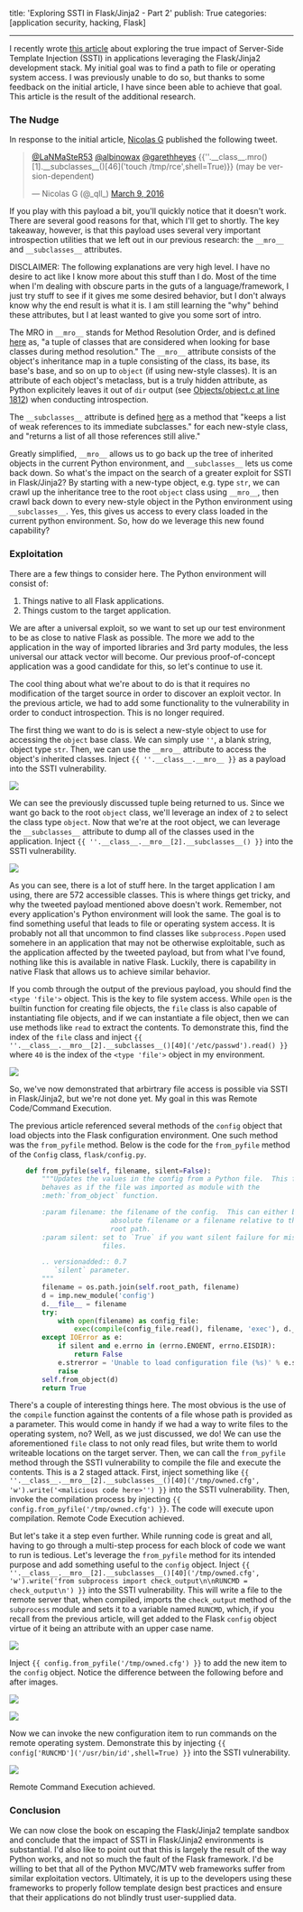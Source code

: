 title: 'Exploring SSTI in Flask/Jinja2 - Part 2'
publish: True
categories: [application security, hacking, Flask]

---

I recently wrote [this article](/2016/03/09/exploring-ssti-flask-jinja2/) about exploring the true impact of Server-Side Template Injection (SSTI) in applications leveraging the Flask/Jinja2 development stack. My initial goal was to find a path to file or operating system access. I was previously unable to do so, but thanks to some feedback on the initial article, I have since been able to achieve that goal. This article is the result of the additional research.

<!-- READMORE -->

### The Nudge

In response to the initial article, [Nicolas G](https://twitter.com/_qll_) published the following tweet.

<blockquote class="twitter-tweet tw-align-center" data-conversation="none" lang="en"><p lang="en" dir="ltr"><a href="https://twitter.com/LaNMaSteR53">@LaNMaSteR53</a> <a href="https://twitter.com/albinowax">@albinowax</a> <a href="https://twitter.com/garethheyes">@garethheyes</a> {{&#39;&#39;.__class__.mro()[1].__subclasses__()[46](&#39;touch /tmp/rce&#39;,shell=True)}} (may be version-dependent)</p>&mdash; Nicolas G (@_qll_) <a href="https://twitter.com/_qll_/status/707714873774448640">March 9, 2016</a></blockquote>
<script async src="//platform.twitter.com/widgets.js" charset="utf-8"></script>

If you play with this payload a bit, you'll quickly notice that it doesn't work. There are several good reasons for that, which I'll get to shortly. The key takeaway, however, is that this payload uses several very important introspection utilities that we left out in our previous research: the `__mro__` and `__subclasses__` attributes.

DISCLAIMER: The following explanations are very high level. I have no desire to act like I know more about this stuff than I do. Most of the time when I'm dealing with obscure parts in the guts of a language/framework, I just try stuff to see if it gives me some desired behavior, but I don't always know why the end result is what it is. I am still learning the "why" behind these attributes, but I at least wanted to give you some sort of intro.

The MRO in `__mro__` stands for Method Resolution Order, and is defined [here](https://docs.python.org/release/2.6.4/library/stdtypes.html#class.__mro__) as, "a tuple of classes that are considered when looking for base classes during method resolution." The `__mro__` attribute consists of the object's inheritance map in a tuple consisting of the class, its base, its base's base, and so on up to `object` (if using new-style classes). It is an attribute of each object's metaclass, but is a truly hidden attribute, as Python explicitely leaves it out of `dir` output (see [Objects/object.c at line 1812](http://hg.python.org/cpython/file/3a1db0d2747e/Objects/object.c#l1812)) when conducting introspection.

The `__subclasses__` attribute is defined [here](https://docs.python.org/release/2.6.4/library/stdtypes.html#class.__subclasses__) as a method that "keeps a list of weak references to its immediate subclasses." for each new-style class, and "returns a list of all those references still alive."

Greatly simplified, `__mro__` allows us to go back up the tree of inherited objects in the current Python environment, and `__subclasses__` lets us come back down. So what's the impact on the search of a greater exploit for SSTI in Flask/Jinja2? By starting with a new-type object, e.g. type `str`, we can crawl up the inheritance tree to the root `object` class using `__mro__`, then crawl back down to every new-style object in the Python environment using `__subclasses__`. Yes, this gives us access to every class loaded in the current python environment. So, how do we leverage this new found capability?

### Exploitation

There are a few things to consider here. The Python environment will consist of:

1. Things native to all Flask applications.
2. Things custom to the target application.

We are after a universal exploit, so we want to set up our test environment to be as close to native Flask as possible. The more we add to the application in the way of imported libraries and 3rd party modules, the less universal our attack vector will become. Our previous proof-of-concept application was a good candidate for this, so let's continue to use it.

The cool thing about what we're about to do is that it requires no modification of the target source in order to discover an exploit vector. In the previous article, we had to add some functionality to the vulnerability in order to conduct introspection. This is no longer required.

The first thing we want to do is is select a new-style object to use for accessing the `object` base class. We can simply use `''`, a blank string, object type `str`. Then, we can use the `__mro__` attribute to access the object's inherited classes. Inject `{{ ''.__class__.__mro__ }}` as a payload into the SSTI vulnerability.

[![](/static/images/posts/ssti_flask_p2_1.png)](/static/images/posts/ssti_flask_p2_1.png)

We can see the previously discussed tuple being returned to us. Since we want go back to the root `object` class, we'll leverage an index of `2` to select the class type `object`. Now that we're at the root object, we can leverage the `__subclasses__` attribute to dump all of the classes used in the application. Inject `{{ ''.__class__.__mro__[2].__subclasses__() }}` into the SSTI vulnerability.

[![](/static/images/posts/ssti_flask_p2_2.png)](/static/images/posts/ssti_flask_p2_2.png)

As you can see, there is a lot of stuff here. In the target application I am using, there are 572 accessible classes. This is where things get tricky, and why the tweeted payload mentioned above doesn't work. Remember, not every application's Python environment will look the same. The goal is to find something useful that leads to file or operating system access. It is probably not all that uncommon to find classes like `subprocess.Popen` used somehere in an application that may not be otherwise exploitable, such as the application affected by the tweeted payload, but from what I've found, nothing like this is available in native Flask. Luckily, there is capability in native Flask that allows us to achieve similar behavior.

If you comb through the output of the previous payload, you should find the `<type 'file'>` object. This is the key to file system access. While `open` is the builtin function for creating file objects, the `file` class is also capable of instantiating file objects, and if we can instantiate a file object, then we can use methods like `read` to extract the contents. To demonstrate this, find the index of the `file` class and inject `{{ ''.__class__.__mro__[2].__subclasses__()[40]('/etc/passwd').read() }}` where `40` is the index of the `<type 'file'>` object in my environment.

[![](/static/images/posts/ssti_flask_p2_3.png)](/static/images/posts/ssti_flask_p2_3.png)

So, we've now demonstrated that arbirtrary file access is possible via SSTI in Flask/Jinja2, but we're not done yet. My goal in this was Remote Code/Command Execution.

The previous article referenced several methods of the `config` object that load objects into the Flask configuration environment. One such method was the `from_pyfile` method. Below is the code for the `from_pyfile` method of the `Config` class, `flask/config.py`.

```python
    def from_pyfile(self, filename, silent=False):
        """Updates the values in the config from a Python file.  This function
        behaves as if the file was imported as module with the
        :meth:`from_object` function.

        :param filename: the filename of the config.  This can either be an
                         absolute filename or a filename relative to the
                         root path.
        :param silent: set to `True` if you want silent failure for missing
                       files.

        .. versionadded:: 0.7
           `silent` parameter.
        """
        filename = os.path.join(self.root_path, filename)
        d = imp.new_module('config')
        d.__file__ = filename
        try:
            with open(filename) as config_file:
                exec(compile(config_file.read(), filename, 'exec'), d.__dict__)
        except IOError as e:
            if silent and e.errno in (errno.ENOENT, errno.EISDIR):
                return False
            e.strerror = 'Unable to load configuration file (%s)' % e.strerror
            raise
        self.from_object(d)
        return True
```

There's a couple of interesting things here. The most obvious is the use of the `compile` function against the contents of a file whose path is provided as a parameter. This would come in handy if we had a way to write files to the operating system, no? Well, as we just discussed, we do! We can use the aforementioned `file` class to not only read files, but write them to world writeable locations on the target server. Then, we can call the `from_pyfile` method through the SSTI vulnerability to compile the file and execute the contents. This is a 2 staged attack. First, inject something like `{{ ''.__class__.__mro__[2].__subclasses__()[40]('/tmp/owned.cfg', 'w').write('<malicious code here>'') }}` into the SSTI vulnerability. Then, invoke the compilation process by injecting `{{ config.from_pyfile('/tmp/owned.cfg') }}`. The code will execute upon compilation. Remote Code Execution achieved.

But let's take it a step even further. While running code is great and all, having to go through a multi-step process for each block of code we want to run is tedious. Let's leverage the `from_pyfile` method for its intended purpose and add something useful to the `config` object. Inject `{{ ''.__class__.__mro__[2].__subclasses__()[40]('/tmp/owned.cfg', 'w').write('from subprocess import check_output\n\nRUNCMD = check_output\n') }}` into the SSTI vulnerability. This will write a file to the remote server that, when compiled, imports the `check_output` method of the `subprocess` module and sets it to a variable named `RUNCMD`, which, if you recall from the previous article, will get added to the Flask `config` object virtue of it being an attribute with an upper case name.

[![](/static/images/posts/ssti_flask_p2_4.png)](/static/images/posts/ssti_flask_p2_4.png)

Inject `{{ config.from_pyfile('/tmp/owned.cfg') }}` to add the new item to the `config` object. Notice the difference between the following before and after images.

[![](/static/images/posts/ssti_flask_p2_5.png)](/static/images/posts/ssti_flask_p2_5.png)

[![](/static/images/posts/ssti_flask_p2_6.png)](/static/images/posts/ssti_flask_p2_6.png)

Now we can invoke the new configuration item to run commands on the remote operating system. Demonstrate this by injecting `{{ config['RUNCMD']('/usr/bin/id',shell=True) }}` into the SSTI vulnerability.

[![](/static/images/posts/ssti_flask_p2_7.png)](/static/images/posts/ssti_flask_p2_7.png)

Remote Command Execution achieved.

### Conclusion

We can now close the book on escaping the Flask/Jinja2 template sandbox and conclude that the impact of SSTI in Flask/Jinja2 environments is substantial. I'd also like to point out that this is largely the result of the way Python works, and not so much the fault of the Flask framework. I'd be willing to bet that all of the Python MVC/MTV web frameworks suffer from similar exploitation vectors. Ultimately, it is up to the developers using these frameworks to properly follow template design best practices and ensure that their applications do not blindly trust user-supplied data.
